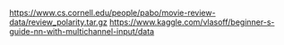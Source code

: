 https://www.cs.cornell.edu/people/pabo/movie-review-data/review_polarity.tar.gz
https://www.kaggle.com/vlasoff/beginner-s-guide-nn-with-multichannel-input/data
